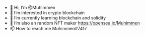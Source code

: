 - 👋 Hi, I’m @Muhimmen
- 👀 I’m interested in crypto blockchain
- 🌱 I’m currently learning blockchain and solidity
- 💞️ I’m also an random NFT maker https://opensea.io/Muhimmen
- 📫 How to reach me Muhimmen#7417
